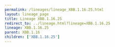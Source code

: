 ```yaml
---
permalink: /lineages/lineage_XBB.1.16.25.html
layout: lineage_page
title: Lineage XBB.1.16.25
redirect_to: ../lineage.html?lineage=XBB.1.16.25
lineage: XBB.1.16.25
parent: XBB.1.16
children: ['XBB.1.16.25']
---
```

